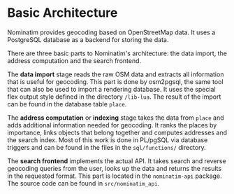 # Basic Architecture

Nominatim provides geocoding based on OpenStreetMap data. It uses a PostgreSQL
database as a backend for storing the data.

There are three basic parts to Nominatim's architecture: the data import,
the address computation and the search frontend.

The __data import__ stage reads the raw OSM data and extracts all information
that is useful for geocoding. This part is done by osm2pgsql, the same tool
that can also be used to import a rendering database. It uses the special
flex output style defined in the directory `/lib-lua`. The result of
the import can be found in the database table `place`.

The __address computation__ or __indexing__ stage takes the data from `place`
and adds additional information needed for geocoding. It ranks the places by
importance, links objects that belong together and computes addresses and
the search index. Most of this work is done in PL/pgSQL via database triggers
and can be found in the files in the `sql/functions/` directory.

The __search frontend__ implements the actual API. It takes search
and reverse geocoding queries from the user, looks up the data and
returns the results in the requested format. This part is located in the
`nominatim-api` package. The source code can be found in `src/nominatim_api`.
